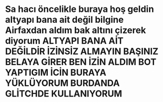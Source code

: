 # Sa hacı öncelikle buraya hoş geldin altyapı bana ait değil bilgine Airfaxdan aldım bak altını çizerek diyorum __ALTYAPI BANA AİT DEĞİLDİR__ İZİNSİZ ALMAYIN BAŞINIZ BELAYA GİRER BEN İZİN ALDIM BOT YAPTIGIM İCİN BURAYA YÜKLÜYORUM BURDANDA GLİTCHDE KULLANIYORUM
